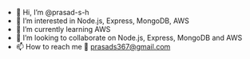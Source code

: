 - 👋 Hi, I’m @prasad-s-h
- 👀 I’m interested in Node.js, Express, MongoDB, AWS
- 🌱 I’m currently learning AWS
- 💞️ I’m looking to collaborate on Node.js, Express, MongoDB and AWS
- 📫 How to reach me 📧 prasads367@gmail.com

<!---
prasad-s-h/prasad-s-h is a ✨ special ✨ repository because its `README.md` (this file) appears on your GitHub profile.
You can click the Preview link to take a look at your changes.
--->
